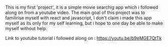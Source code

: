 This is my first 'project', it is a simple movie searchig app which i followed along on from a youtube video. 
The main goal of this project was to familirise myself with react and javascript,
I don't claim i made this app myself as its only for my self learning, but i hope to one day be able to make myself without help.

Link to youtube tutorial i followed along on : https://youtu.be/b9eMGE7QtTk
